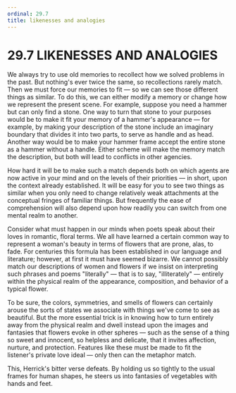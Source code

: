 ```yaml
---
ordinal: 29.7
title: likenesses and analogies
---
```


# 29.7 LIKENESSES AND ANALOGIES

We always try to use old memories to recollect how we solved problems in the past. But nothing's ever twice the same, so recollections rarely match. Then we must force our memories to fit &mdash; so we can see those different things as similar. To do this, we can either modify a memory or change how we represent the present scene. For example, suppose you need a hammer but can only find a stone. One way to turn that stone to your purposes would be to make it fit your memory of a hammer's appearance &mdash; for example, by making your description of the stone include an imaginary boundary that divides it into two parts, to serve as handle and as head. Another way would be to make your hammer frame accept the entire stone as a hammer without a handle. Either scheme will make the memory match the description, but both will lead to conflicts in other agencies.

How hard it will be to make such a match depends both on which agents are now active in your mind and on the levels of their priorities &mdash; in short, upon the context already established. It will be easy for you to see two things as similar when you only need to change relatively weak attachments at the conceptual fringes of familiar things. But frequently the ease of comprehension will also depend upon how readily you can switch from one mental realm to another.

Consider what must happen in our minds when poets speak about their loves in romantic, floral terms. We all have learned a certain common way to represent a woman's beauty in terms of flowers that are prone, alas, to fade. For centuries this formula has been established in our language and literature; however, at first it must have seemed bizarre. We cannot possibly match our descriptions of women and flowers if we insist on interpreting such phrases and poems "literally" &mdash; that is to say, "illiterately" &mdash; entirely within the physical realm of the appearance, composition, and behavior of a typical flower.

To be sure, the colors, symmetries, and smells of flowers can certainly arouse the sorts of states we associate with things we've come to see as beautiful. But the more essential trick is in knowing how to turn entirely away from the physical realm and dwell instead upon the images and fantasies that flowers evoke in other spheres &mdash; such as the sense of a thing so sweet and innocent, so helpless and delicate, that it invites affection, nurture, and protection. Features like these must be made to fit the listener's private love ideal &mdash; only then can the metaphor match.

This, Herrick's bitter verse defeats. By holding us so tightly to the usual frames for human shapes, he steers us into fantasies of vegetables with hands and feet.
